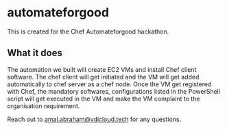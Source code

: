 # automateforgood
This is created for the Chef Automateforgood hackathon.

## What it does 
The automation we built will create EC2 VMs and install Chef client software. The chef client will get initiated and the VM will get added automatically to chef server as a chef node. Once the VM get registered with Chef, the mandatory softwares, configurations listed in the PowerShell script will get executed in the VM and make the VM complaint to the organisation requirement.

Reach out to amal.abraham@vdicloud.tech for any questions.
